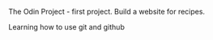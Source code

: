 The Odin Project - first project.
Build a website for recipes.

Learning how to use git and github


